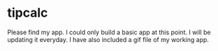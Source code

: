 # tipcalc

Please find my app. I could only build a basic app at this point. I will be updating it everyday. I have also included a gif file of my working app.
